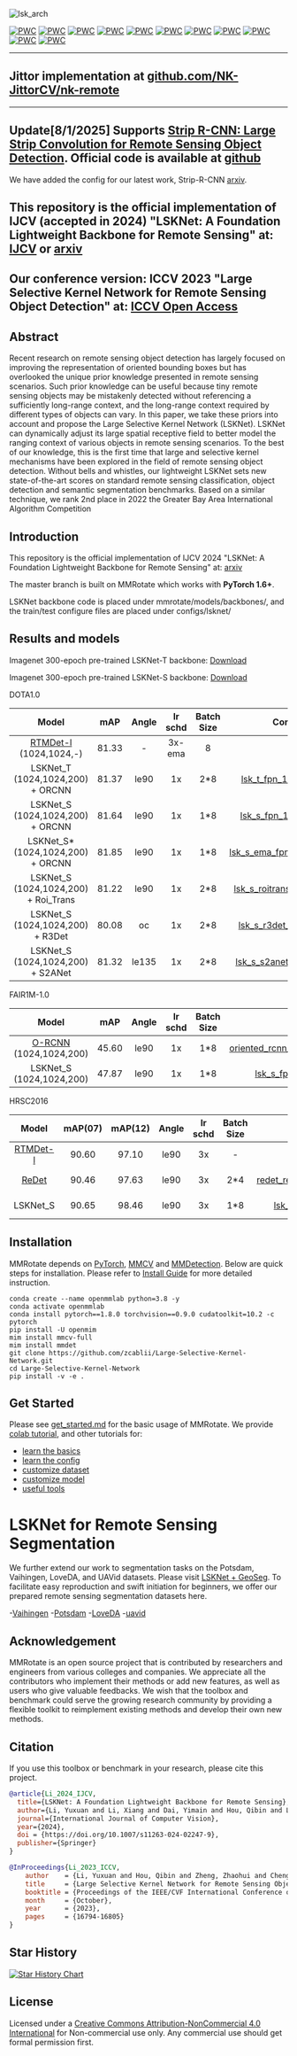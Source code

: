 
![lsk_arch](docs/lsk.png)

[![PWC](https://img.shields.io/endpoint.svg?url=https://paperswithcode.com/badge/strip-r-cnn-large-strip-convolution-for/oriented-object-detection-on-dota-1-5)](https://paperswithcode.com/sota/oriented-object-detection-on-dota-1-5?p=strip-r-cnn-large-strip-convolution-for)
[![PWC](https://img.shields.io/endpoint.svg?url=https://paperswithcode.com/badge/strip-r-cnn-large-strip-convolution-for/object-detection-in-aerial-images-on-dota-1)](https://paperswithcode.com/sota/object-detection-in-aerial-images-on-dota-1?p=strip-r-cnn-large-strip-convolution-for)
[![PWC](http://img.shields.io/endpoint.svg?url=https://paperswithcode.com/badge/lsknet-a-foundation-lightweight-backbone-for/object-detection-in-aerial-images-on-dota-1)](https://paperswithcode.com/sota/object-detection-in-aerial-images-on-dota-1?p=lsknet-a-foundation-lightweight-backbone-for)
[![PWC](https://img.shields.io/endpoint.svg?url=https://paperswithcode.com/badge/large-selective-kernel-network-for-remote/oriented-object-detection-on-dota-1-0)](https://paperswithcode.com/sota/oriented-object-detection-on-dota-1-0?p=large-selective-kernel-network-for-remote)
[![PWC](http://img.shields.io/endpoint.svg?url=https://paperswithcode.com/badge/large-selective-kernel-network-for-remote/object-detection-in-aerial-images-on-hrsc2016)](https://paperswithcode.com/sota/object-detection-in-aerial-images-on-hrsc2016?p=large-selective-kernel-network-for-remote)
[![PWC](https://img.shields.io/endpoint.svg?url=https://paperswithcode.com/badge/lsknet-a-foundation-lightweight-backbone-for/semantic-segmentation-on-uavid)](https://paperswithcode.com/sota/semantic-segmentation-on-uavid?p=lsknet-a-foundation-lightweight-backbone-for)
[![PWC](https://img.shields.io/endpoint.svg?url=https://paperswithcode.com/badge/lsknet-a-foundation-lightweight-backbone-for/semantic-segmentation-on-isprs-vaihingen)](https://paperswithcode.com/sota/semantic-segmentation-on-isprs-vaihingen?p=lsknet-a-foundation-lightweight-backbone-for)
[![PWC](https://img.shields.io/endpoint.svg?url=https://paperswithcode.com/badge/lsknet-a-foundation-lightweight-backbone-for/semantic-segmentation-on-isprs-potsdam)](https://paperswithcode.com/sota/semantic-segmentation-on-isprs-potsdam?p=lsknet-a-foundation-lightweight-backbone-for)
[![PWC](https://img.shields.io/endpoint.svg?url=https://paperswithcode.com/badge/large-selective-kernel-network-for-remote/semantic-segmentation-on-loveda)](https://paperswithcode.com/sota/semantic-segmentation-on-loveda?p=large-selective-kernel-network-for-remote)
[![PWC](https://img.shields.io/endpoint.svg?url=https://paperswithcode.com/badge/lsknet-a-foundation-lightweight-backbone-for/change-detection-on-s2looking)](https://paperswithcode.com/sota/change-detection-on-s2looking?p=lsknet-a-foundation-lightweight-backbone-for)
[![PWC](https://img.shields.io/endpoint.svg?url=https://paperswithcode.com/badge/lsknet-a-foundation-lightweight-backbone-for/change-detection-on-levir-cd)](https://paperswithcode.com/sota/change-detection-on-levir-cd?p=lsknet-a-foundation-lightweight-backbone-for)

---
## Jittor implementation at [github.com/NK-JittorCV/nk-remote](https://github.com/NK-JittorCV/nk-remote) ##
---

## Update[8/1/2025] Supports [Strip R-CNN: Large Strip Convolution for Remote Sensing Object Detection](https://arxiv.org/abs/2501.03775).  Official code is available at [github](https://github.com/YXB-NKU/Strip-R-CNN)
We have added the config for our latest work, Strip-R-CNN [arxiv](https://arxiv.org/abs/2501.03775). 

##

## This repository is the official implementation of IJCV (accepted in 2024) "LSKNet: A Foundation Lightweight Backbone for Remote Sensing" at: [IJCV](https://link.springer.com/article/10.1007/s11263-024-02247-9?utm_source=rct_congratemailt&utm_medium=email&utm_campaign=nonoa_20241007&utm_content=10.1007/s11263-024-02247-9) or [arxiv](https://arxiv.org/abs/2403.11735)

## Our conference version: ICCV 2023 "Large Selective Kernel Network for Remote Sensing Object Detection" at: [ICCV Open Access](https://openaccess.thecvf.com/content/ICCV2023/papers/Li_Large_Selective_Kernel_Network_for_Remote_Sensing_Object_Detection_ICCV_2023_paper.pdf)

## Abstract


Recent research on remote sensing object detection has largely focused on improving the representation of oriented bounding boxes but has overlooked the unique prior knowledge presented in remote sensing scenarios. Such prior knowledge can be useful because tiny remote sensing objects may be mistakenly detected without referencing a sufficiently long-range context, and the long-range context required by different types of objects can vary. In this paper, we take these priors into account and propose the Large Selective Kernel Network (LSKNet). LSKNet can dynamically adjust its large spatial receptive field to better model the ranging context of various objects in remote sensing scenarios. To the best of our knowledge, this is the first time that large and selective kernel mechanisms have been explored in the field of remote sensing object detection. Without bells and whistles, our lightweight LSKNet sets new state-of-the-art scores on standard remote sensing classification, object detection and semantic segmentation benchmarks. Based on a similar technique, we rank 2nd place in 2022 the Greater Bay Area International Algorithm Competition

## Introduction

This repository is the official implementation of IJCV 2024 "LSKNet: A Foundation Lightweight Backbone for Remote Sensing" at: [arxiv](https://arxiv.org/abs/2403.11735)

The master branch is built on MMRotate which works with **PyTorch 1.6+**.

LSKNet backbone code is placed under mmrotate/models/backbones/, and the train/test configure files are placed under configs/lsknet/ 


## Results and models

Imagenet 300-epoch pre-trained LSKNet-T backbone: [Download](https://download.openmmlab.com/mmrotate/v1.0/lsknet/backbones/lsk_t_backbone-2ef8a593.pth)

Imagenet 300-epoch pre-trained LSKNet-S backbone: [Download](https://download.openmmlab.com/mmrotate/v1.0/lsknet/backbones/lsk_s_backbone-e9d2e551.pth)

DOTA1.0

|                           Model                            |  mAP  | Angle | lr schd | Batch Size |                                   Configs                                    |                                                               Download                                                               |     note     |
| :--------------------------------------------------------: | :---: | :---: | :-----: | :--------: | :--------------------------------------------------------------------------: | :----------------------------------------------------------------------------------------------------------------------------------: | :----------: |
| [RTMDet-l](https://arxiv.org/abs/2212.07784) (1024,1024,-) | 81.33 |   -   | 3x-ema  |     8      |                                      -                                       |                                                                  -                                                                   |  Prev. Best  |
|                  LSKNet_T (1024,1024,200) + ORCNN          | 81.37 | le90  |   1x    |    2\*8    |     [lsk_t_fpn_1x_dota_le90](./configs/lsknet/lsk_t_fpn_1x_dota_le90.py)     | [model](https://download.openmmlab.com/mmrotate/v1.0/lsknet/lsk_t_fpn_1x_dota_le90/lsk_t_fpn_1x_dota_le90_20230206-3ccee254.pth) \| [log](https://download.openmmlab.com/mmrotate/v1.0/lsknet/lsk_t_fpn_1x_dota_le90/lsk_t_fpn_1x_dota_le90_20230206.log) |              |
|                  LSKNet_S (1024,1024,200) + ORCNN          | 81.64 | le90  |   1x    |    1\*8    |   [lsk_s_fpn_1x_dota_le90](./configs/lsknet/lsk_s_fpn_1x_dota_le90.py)       | [model](https://download.openmmlab.com/mmrotate/v1.0/lsknet/lsk_s_fpn_1x_dota_le90/lsk_s_fpn_1x_dota_le90_20230116-99749191.pth) \| [log](https://download.openmmlab.com/mmrotate/v1.0/lsknet/lsk_s_fpn_1x_dota_le90/lsk_s_fpn_1x_dota_le90_20230116.log) |              |
|                 LSKNet_S\* (1024,1024,200) + ORCNN         | 81.85 | le90  |   1x    |    1\*8    | [lsk_s_ema_fpn_1x_dota_le90](./configs/lsknet/lsk_s_ema_fpn_1x_dota_le90.py) | [model](https://download.openmmlab.com/mmrotate/v1.0/lsknet/lsk_s_ema_fpn_1x_dota_le90/lsk_s_ema_fpn_1x_dota_le90_20230212-30ed4041.pth) \| [log](https://download.openmmlab.com/mmrotate/v1.0/lsknet/lsk_s_ema_fpn_1x_dota_le90/lsk_s_ema_fpn_1x_dota_le90_20230212.log) | EMA Finetune |
|                  LSKNet_S (1024,1024,200) + Roi_Trans      | 81.22 | le90  |   1x    |    2\*8    |   [lsk_s_roitrans_fpn_1x_dota](./configs/lsknet/lsk_s_roitrans_fpn_1x_dota.py)   | [model](https://pan.baidu.com/s/1OhK5juH__L9CeVKQoHFkDQ?pwd=lsks) \| [log](https://pan.baidu.com/s/1MQj0N9qcfPPWiZRlZ2Ad7A?pwd=lsks) |              |
|                  LSKNet_S (1024,1024,200) + R3Det          | 80.08 | oc    |   1x    |    2\*8    |   [lsk_s_r3det_fpn_1x_dota](./configs/lsknet/lsk_s_r3det_fpn_1x_dota.py)   | [model](https://pan.baidu.com/s/186A8Q_j4lNxCp3JcEWy2Bw?pwd=lsks) \| [log](https://pan.baidu.com/s/1xN1GOg1qV7pqhlgUCk0FTQ?pwd=lsks) |              |
|                  LSKNet_S (1024,1024,200) + S2ANet         | 81.32 | le135 |   1x    |    2\*8    |   [lsk_s_s2anet_fpn_1x_dota](./configs/lsknet/lsk_s_s2anet_fpn_1x_dota.py)   | [model](https://pan.baidu.com/s/1bQ41PBzK-OUQX_FYKDO32A?pwd=lsks) \| [log](https://pan.baidu.com/s/1Q4MtKVkyxmFrjW5SMEbTPQ?pwd=lsks) |              |

FAIR1M-1.0

|         Model         |  mAP  | Angle | lr schd | Batch Size |                                                    Configs                                                     |                                                                                                                                                                              Download     | note                                                                                                                                                                         |
| :----------------------: | :---: | :---: | :-----: | :------: | :------------------------------------------------------------------------------------------------------------: | :----------------------------------------------------------------------------------------------------------------------------------------------------------------------------------------------------------------------------------------------------------------------------------------------------------------------------------------------------------------: | :--------: |
| [O-RCNN](https://arxiv.org/abs/2108.05699) (1024,1024,200) | 45.60 | le90  |   1x    |    1*8     |  [oriented_rcnn_r50_fpn_1x_fair_le90](./configs/oriented_rcnn/oriented_rcnn_r50_fpn_1x_fair_le90.py)  |      -   | Prev. Best |
| LSKNet_S (1024,1024,200) | 47.87 | le90  |   1x    |    1*8     |            [lsk_s_fpn_1x_dota_le90](./configs/lsknet/lsk_s_fpn_1x_dota_le90.py)             |         [model](https://pan.baidu.com/s/1sXyi23PhVwpuMRRdwsIJlQ?pwd=izs8) \| [log](https://pan.baidu.com/s/1idHq3--oyaWK3GWYqd8brQ?pwd=zznm)         | |

HRSC2016 

|                    Model                     | mAP(07) | mAP(12) | Angle | lr schd | Batch Size |                                      Configs                                      |                                                               Download                                                               |    note    |
| :------------------------------------------: | :-----: | :-----: | :---: | :-----: | :--------: | :-------------------------------------------------------------------------------: | :----------------------------------------------------------------------------------------------------------------------------------: | :--------: |
| [RTMDet-l](https://arxiv.org/abs/2212.07784) |  90.60  |  97.10  | le90  |   3x    |     -      |                                         -                                         |                                                                  -                                                                   | Prev. Best |
|  [ReDet](https://arxiv.org/abs/2103.07733)   |  90.46  |  97.63  | le90  |   3x    |    2\*4    | [redet_re50_refpn_3x_hrsc_le90](./configs/redet/redet_re50_refpn_3x_hrsc_le90.py) |                                                                  -                                                                   | Prev. Best |
|                   LSKNet_S                   |  90.65  |  98.46  | le90  |   3x    |    1\*8    |       [lsk_s_fpn_3x_hrsc_le90](./configs/lsknet/lsk_s_fpn_3x_hrsc_le90.py)        | [model](https://download.openmmlab.com/mmrotate/v1.0/lsknet/lsk_s_fpn_3x_hrsc_le90/lsk_s_fpn_3x_hrsc_le90_20230205-4a4a39ce.pth) \| [log](https://download.openmmlab.com/mmrotate/v1.0/lsknet/lsk_s_fpn_3x_hrsc_le90/lsk_s_fpn_3x_hrsc_le90_20230205-4a4a39ce.pth) |            |

## Installation

MMRotate depends on [PyTorch](https://pytorch.org/), [MMCV](https://github.com/open-mmlab/mmcv) and [MMDetection](https://github.com/open-mmlab/mmdetection).
Below are quick steps for installation.
Please refer to [Install Guide](https://mmrotate.readthedocs.io/en/latest/install.html) for more detailed instruction.

```shell
conda create --name openmmlab python=3.8 -y
conda activate openmmlab
conda install pytorch==1.8.0 torchvision==0.9.0 cudatoolkit=10.2 -c pytorch
pip install -U openmim
mim install mmcv-full
mim install mmdet
git clone https://github.com/zcablii/Large-Selective-Kernel-Network.git
cd Large-Selective-Kernel-Network
pip install -v -e .
```

## Get Started

Please see [get_started.md](docs/en/get_started.md) for the basic usage of MMRotate.
We provide [colab tutorial](demo/MMRotate_Tutorial.ipynb), and other tutorials for:

- [learn the basics](docs/en/intro.md)
- [learn the config](docs/en/tutorials/customize_config.md)
- [customize dataset](docs/en/tutorials/customize_dataset.md)
- [customize model](docs/en/tutorials/customize_models.md)
- [useful tools](docs/en/tutorials/useful_tools.md)



# LSKNet for Remote Sensing Segmentation

We further extend our work to segmentation tasks on the Potsdam, Vaihingen, LoveDA, and UAVid datasets. Please visit [LSKNet + GeoSeg](https://github.com/zcablii/GeoSeg).
To facilitate easy reproduction and swift initiation for beginners, we offer our prepared remote sensing segmentation datasets here.

-[Vaihingen](https://pan.baidu.com/s/1SjOaZ55rUlghoggBcV1GCA?pwd=rssg)
-[Potsdam](https://pan.baidu.com/s/1yihagJKRDs_9i2qrI2Lh4Q?pwd=rssg)
-[LoveDA](https://pan.baidu.com/s/1OkeOrVQ1kvoxF7zYCdKz1Q?pwd=rssg)
-[uavid](https://pan.baidu.com/s/1FEvaU41Ay6D5Js7QwD4CGQ?pwd=rssg)

## Acknowledgement

MMRotate is an open source project that is contributed by researchers and engineers from various colleges and companies. We appreciate all the contributors who implement their methods or add new features, as well as users who give valuable feedbacks. We wish that the toolbox and benchmark could serve the growing research community by providing a flexible toolkit to reimplement existing methods and develop their own new methods.

## Citation

If you use this toolbox or benchmark in your research, please cite this project.

```bibtex
@article{Li_2024_IJCV,
  title={LSKNet: A Foundation Lightweight Backbone for Remote Sensing},
  author={Li, Yuxuan and Li, Xiang and Dai, Yimain and Hou, Qibin and Liu, Li and Liu, Yongxiang and Cheng, Ming-Ming and Yang, Jian},
  journal={International Journal of Computer Vision},
  year={2024},
  doi = {https://doi.org/10.1007/s11263-024-02247-9},
  publisher={Springer}
}

@InProceedings{Li_2023_ICCV,
    author    = {Li, Yuxuan and Hou, Qibin and Zheng, Zhaohui and Cheng, Ming-Ming and Yang, Jian and Li, Xiang},
    title     = {Large Selective Kernel Network for Remote Sensing Object Detection},
    booktitle = {Proceedings of the IEEE/CVF International Conference on Computer Vision (ICCV)},
    month     = {October},
    year      = {2023},
    pages     = {16794-16805}
}
```

## Star History

[![Star History Chart](https://api.star-history.com/svg?repos=zcablii/LSKNet&type=Date)](https://star-history.com/#zcablii/LSKNet&Date)
## License
Licensed under a [Creative Commons Attribution-NonCommercial 4.0 International](https://creativecommons.org/licenses/by-nc/4.0/) for Non-commercial use only.
Any commercial use should get formal permission first.
